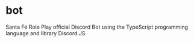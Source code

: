 # bot
Santa Fé Role Play official Discord Bot using the TypeScript programming language and library Discord.JS
